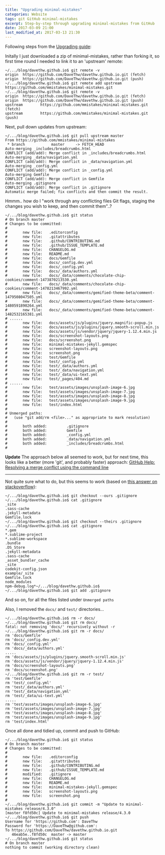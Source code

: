 ```yaml
---
title: "Upgrading minimal-mistakes"
categories: Website
tags: git GitHub minimal-mistakes
excerpt: Step-by-step through upgrading minimal-mistakes from GitHub
date: 2017-03-09 21:00
last_modified_at: 2017-03-13 21:30
---
```


Following steps from the [Upgrading guide](https://mmistakes.github.io/minimal-mistakes/docs/upgrading/#use-git):

Initally I just downloaded a zip of minimal-mistakes, rather than forking it, so first time round I needed to link it to an 'upstream' remote:
```shell
~/.../blog/davethw.github.io$ git remote -v
origin  https://github.com/DaveThw/davethw.github.io.git (fetch)
origin  https://github.com/DaveThw/davethw.github.io.git (push)
~/.../blog/davethw.github.io$ git remote add upstream https://github.com/mmistakes/minimal-mistakes.git
~/.../blog/davethw.github.io$ git remote -v
origin  https://github.com/DaveThw/davethw.github.io.git (fetch)
origin  https://github.com/DaveThw/davethw.github.io.git (push)
upstream        https://github.com/mmistakes/minimal-mistakes.git (fetch)
upstream        https://github.com/mmistakes/minimal-mistakes.git (push)
```

Next, pull down updates from upstream:
```shell
~/.../blog/davethw.github.io$ git pull upstream master
From https://github.com/mmistakes/minimal-mistakes
 * branch            master     -> FETCH_HEAD
Auto-merging _includes/breadcrumbs.html
CONFLICT (add/add): Merge conflict in _includes/breadcrumbs.html
Auto-merging _data/navigation.yml
CONFLICT (add/add): Merge conflict in _data/navigation.yml
Auto-merging _config.yml
CONFLICT (add/add): Merge conflict in _config.yml
Auto-merging Gemfile
CONFLICT (add/add): Merge conflict in Gemfile
Auto-merging .gitignore
CONFLICT (add/add): Merge conflict in .gitignore
Automatic merge failed; fix conflicts and then commit the result.
```

Hmmm.. how do I "work through any conflicting files Git flags, staging the changes you wish to keep, and then commit them"..?

```shell
~/.../blog/davethw.github.io$ git status
# On branch master
# Changes to be committed:
#
#       new file:   .editorconfig
#       new file:   .gitattributes
#       new file:   .github/CONTRIBUTING.md
#       new file:   .github/ISSUE_TEMPLATE.md
#       new file:   CHANGELOG.md
#       new file:   README.md
#       new file:   docs/Gemfile
#       new file:   docs/_config.dev.yml
#       new file:   docs/_config.yml
#       new file:   docs/_data/authors.yml
#       new file:   docs/_data/comments/chocolate-chip-cookies/comment-1473870213530.yml
#       new file:   docs/_data/comments/chocolate-chip-cookies/comment-1478213467992.yml
#       new file:   docs/_data/comments/gemified-theme-beta/comment-1479508047505.yml
#       new file:   docs/_data/comments/gemified-theme-beta/comment-1480591890264.yml
#       new file:   docs/_data/comments/gemified-theme-beta/comment-1482532165381.yml
# ......
#       new file:   docs/assets/js/plugins/jquery.magnific-popup.js
#       new file:   docs/assets/js/plugins/jquery.smooth-scroll.min.js
#       new file:   docs/assets/js/vendor/jquery/jquery-1.12.4.min.js
#       new file:   docs/screenshot-layouts.png
#       new file:   docs/screenshot.png
#       new file:   minimal-mistakes-jekyll.gemspec
#       new file:   screenshot-layouts.png
#       new file:   screenshot.png
#       new file:   test/Gemfile
#       new file:   test/_config.yml
#       new file:   test/_data/authors.yml
#       new file:   test/_data/navigation.yml
#       new file:   test/_data/ui-text.yml
#       new file:   test/_pages/404.md
# ......
#       new file:   test/assets/images/unsplash-image-6.jpg
#       new file:   test/assets/images/unsplash-image-7.jpg
#       new file:   test/assets/images/unsplash-image-8.jpg
#       new file:   test/assets/images/unsplash-image-9.jpg
#       new file:   test/index.html
#
# Unmerged paths:
#   (use "git add/rm <file>..." as appropriate to mark resolution)
#
#       both added:         .gitignore
#       both added:         Gemfile
#       both added:         _config.yml
#       both added:         _data/navigation.yml
#       both added:         _includes/breadcrumbs.html
#
```

**Update** The approach below all seemed to work, but for next time, this looks like a better (more 'git', and probably faster) approach: [GitHub Help: Resolving a merge conflict using the command line](https://help.github.com/articles/resolving-a-merge-conflict-using-the-command-line/)

--------

Not quite sure what to do, but this seems to work (based on [this answer on stackoverflow](http://stackoverflow.com/questions/161813/how-to-resolve-merge-conflicts-in-git#answer-3407920)):
```shell
~/.../blog/davethw.github.io$ git checkout --ours .gitignore
~/.../blog/davethw.github.io$ cat .gitignore
_site
.sass-cache
.jekyll-metadata
Gemfile.lock
~/.../blog/davethw.github.io$ git checkout --theirs .gitignore
~/.../blog/davethw.github.io$ cat .gitignore
*.gem
*.sublime-project
*.sublime-workspace
.bundle
.DS_Store
.jekyll-metadata
.sass-cache
_asset_bundler_cache
_site
codekit-config.json
example/_site
Gemfile.lock
node_modules
npm-debug.log*~/.../blog/davethw.github.io$ 
~/.../blog/davethw.github.io$ git add .gitignore
```

And so on, for all the files listed under `Unmerged paths`

Also, I removed the `docs/` and `test/` directories...
```shell
~/.../blog/davethw.github.io$ rm -r docs/
~/.../blog/davethw.github.io$ git rm docs/
fatal: not removing 'docs/' recursively without -r
~/.../blog/davethw.github.io$ git rm -r docs/
rm 'docs/Gemfile'
rm 'docs/_config.dev.yml'
rm 'docs/_config.yml'
rm 'docs/_data/authors.yml'
.....
rm 'docs/assets/js/plugins/jquery.smooth-scroll.min.js'
rm 'docs/assets/js/vendor/jquery/jquery-1.12.4.min.js'
rm 'docs/screenshot-layouts.png'
rm 'docs/screenshot.png'
~/.../blog/davethw.github.io$ git rm -r test/
rm 'test/Gemfile'
rm 'test/_config.yml'
rm 'test/_data/authors.yml'
rm 'test/_data/navigation.yml'
rm 'test/_data/ui-text.yml'
.....
rm 'test/assets/images/unsplash-image-6.jpg'
rm 'test/assets/images/unsplash-image-7.jpg'
rm 'test/assets/images/unsplash-image-8.jpg'
rm 'test/assets/images/unsplash-image-9.jpg'
rm 'test/index.html'
```

Once all done and tidied up, commit and push to GitHub:
```shell
~/.../blog/davethw.github.io$ git status
# On branch master
# Changes to be committed:
#
#       new file:   .editorconfig
#       new file:   .gitattributes
#       new file:   .github/CONTRIBUTING.md
#       new file:   .github/ISSUE_TEMPLATE.md
#       modified:   .gitignore
#       new file:   CHANGELOG.md
#       new file:   README.md
#       new file:   minimal-mistakes-jekyll.gemspec
#       new file:   screenshot-layouts.png
#       new file:   screenshot.png
#
~/.../blog/davethw.github.io$ git commit -m "Update to minimal-mistakes release/4.3.0"
[master f8fd50c] Update to minimal-mistakes release/4.3.0
~/.../blog/davethw.github.io$ git push
Username for 'https://github.com': DaveThw
Password for 'https://DaveThw@github.com': 
To https://github.com/DaveThw/davethw.github.io.git
   46eab5e..f8fd50c  master -> master
~/.../blog/davethw.github.io$ git status
# On branch master
nothing to commit (working directory clean)
```
